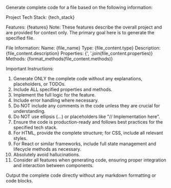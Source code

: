 Generate complete code for a file based on the following information:

Project Tech Stack: {tech_stack}

Features:
{features}
Note: These features describe the overall project and are provided for context only. The primary goal here is to generate the specified file.

File Information:
Name: {file_name}
Type: {file_content.type}
Description: {file_content.description}
Properties: {', '.join(file_content.properties)}
Methods:
{format_methods(file_content.methods)}

Important Instructions:
1. Generate ONLY the complete code without any explanations, placeholders, or TODOs.
2. Include ALL specified properties and methods.
3. Implement the full logic for the feature.
4. Include error handling where necessary.
5. Do NOT include any comments in the code unless they are crucial for understanding.
6. Do NOT use ellipsis (...) or placeholders like "// Implementation here".
7. Ensure the code is production-ready and follows best practices for the specified tech stack.
8. For HTML, provide the complete structure; for CSS, include all relevant styles.
9. For React or similar frameworks, include full state management and lifecycle methods as necessary.
10. Absolutely avoid hallucinations.
11. Consider all features when generating code, ensuring proper integration and interaction between components.

Output the complete code directly without any markdown formatting or code blocks.
